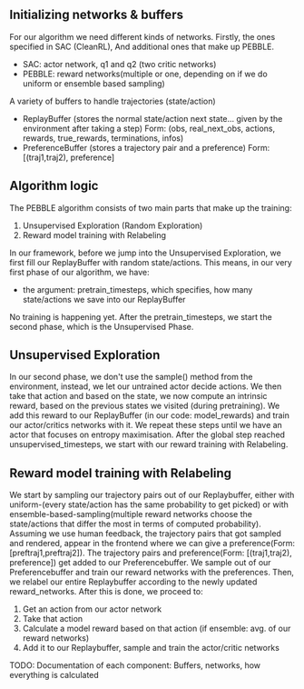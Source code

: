 ## Initializing networks & buffers
For our algorithm we need different kinds of networks. Firstly, the ones specified in SAC (CleanRL),
And additional ones that make up PEBBLE.

+ SAC: actor network, q1 and q2 (two critic networks)
+ PEBBLE: reward networks(multiple or one, depending on if we do uniform or ensemble based sampling)

A variety of buffers to handle trajectories (state/action)
+ ReplayBuffer (stores the normal state/action next state... given by the environment after taking a step)
Form: (obs, real_next_obs, actions, rewards, true_rewards, terminations, infos)
+ PreferenceBuffer (stores a trajectory pair and a preference)
  Form: [(traj1,traj2), preference]


## Algorithm logic
The PEBBLE algorithm consists of two main parts that make up the training: 
1. Unsupervised Exploration (Random Exploration)
2. Reward model training with Relabeling

In our framework, before we jump into the Unsupervised Exploration, we first fill our ReplayBuffer with random
state/actions. This means, in our very first phase of our algorithm, we have:
+ the argument: pretrain_timesteps, which specifies, how many state/actions we save into our ReplayBuffer

No training is happening yet. After the pretrain_timesteps, we start the second phase, which is the Unsupervised Phase.

## Unsupervised Exploration
In our second phase, we don't use the sample() method from the environment, instead, we let our untrained
actor decide actions. We then take that action and based on the state, we now compute an intrinsic
reward, based on the previous states we visited (during pretraining). We add this reward to our ReplayBuffer
(in our code: model_rewards) and train our actor/critics networks with it. We repeat these steps until we
have an actor that focuses on entropy maximisation. After the global step reached unsupervised_timesteps,
we start with our reward training with Relabeling.

## Reward model training with Relabeling
We start by sampling our trajectory pairs out of our Replaybuffer, either with uniform-(every state/action has the same probability
to get picked) or with ensemble-based-sampling(multiple reward networks choose the state/actions that 
differ the most in terms of computed probability). Assuming we use human feedback, the trajectory pairs
that got sampled and rendered, appear in the frontend where we can give a preference(Form: [preftraj1,preftraj2]).
The trajectory pairs and preference(Form: [(traj1,traj2), preference]) get added to our Preferencebuffer.
We sample out of our Preferencebuffer and train our reward networks with the preferences.
Then, we relabel our entire Replaybuffer according to the newly updated reward_networks.
After this is done, we proceed to:
1. Get an action from our actor network
2. Take that action
3. Calculate a model reward based on that action (if ensemble: avg. of our reward networks)
4. Add it to our Replaybuffer, sample and train the actor/critic networks

TODO: Documentation of each component: Buffers, networks, how everything is calculated



